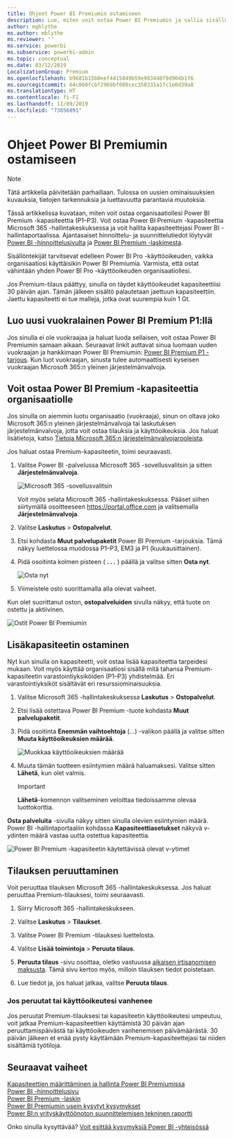 ```yaml
---
title: Ohjeet Power BI Premiumin ostamiseen
description: Lue, miten voit ostaa Power BI Premiumin ja sallia sisällön käytön koko organisaatiossa.
author: mgblythe
ms.author: mblythe
ms.reviewer: ''
ms.service: powerbi
ms.subservice: powerbi-admin
ms.topic: conceptual
ms.date: 03/12/2019
LocalizationGroup: Premium
ms.openlocfilehash: b9681b15b0eef4415849b59e903440f9d904b1f6
ms.sourcegitcommit: 64c860fcbf2969bf089cec358331a1fc1e0d39a8
ms.translationtype: HT
ms.contentlocale: fi-FI
ms.lasthandoff: 11/09/2019
ms.locfileid: "73856891"
---
```

# <a name="how-to-purchase-power-bi-premium"></a>Ohjeet Power BI Premiumin ostamiseen

> [!NOTE]
> Tätä artikkelia päivitetään parhaillaan. Tulossa on uusien ominaisuuksien kuvauksia, tietojen tarkennuksia ja luettavuutta parantavia muutoksia. 

Tässä artikkelissa kuvataan, miten voit ostaa organisaatiollesi Power BI Premium -kapasiteettia (P1–P3). Voit ostaa Power BI Premium -kapasiteettia Microsoft 365 -hallintakeskuksessa ja voit hallita kapasiteettejasi Power BI -hallintaportaalissa. Ajantasaiset hinnoittelu- ja suunnittelutiedot löytyvät [Power BI -hinnoittelusivulta](https://powerbi.microsoft.com/pricing/) ja [Power BI Premium -laskimesta](https://powerbi.microsoft.com/calculator/).

Sisällöntekijät tarvitsevat edelleen Power BI Pro -käyttöoikeuden, vaikka organisaatiosi käyttäisikin Power BI Premiumia. Varmista, että ostat vähintään yhden Power BI Pro -käyttöoikeuden organisaatiollesi.

Jos Premium-tilaus päättyy, sinulla on täydet käyttöoikeudet kapasiteettiisi 30 päivän ajan. Tämän jälkeen sisältö palautetaan jaettuun kapasiteettiin. Jaettu kapasiteetti ei tue malleja, jotka ovat suurempia kuin 1 Gt.

## <a name="create-a-new-tenant-with-power-bi-premium-p1"></a>Luo uusi vuokralainen Power BI Premium P1:llä

Jos sinulla ei ole vuokraajaa ja haluat luoda sellaisen, voit ostaa Power BI Premiumin samaan aikaan. Seuraavat linkit auttavat sinua luomaan uuden vuokraajan ja hankkimaan Power BI Premiumin: [Power BI Premium P1 -tarjous](https://signup.microsoft.com/Signup?OfferId=b3ec5615-cc11-48de-967d-8d79f7cb0af1). Kun luot vuokraajan, sinusta tulee automaattisesti kyseisen vuokraajan Microsoft 365:n yleinen järjestelmänvalvoja.

## <a name="purchase-a-power-bi-premium-capacity-for-an-existing-organization"></a>Voit ostaa Power BI Premium -kapasiteettia organisaatiolle

Jos sinulla on aiemmin luotu organisaatio (vuokraaja), sinun on oltava joko Microsoft 365:n yleinen järjestelmänvalvoja tai laskutuksen järjestelmänvalvoja, jotta voit ostaa tilauksia ja käyttöoikeuksia. Jos haluat lisätietoja, katso [Tietoja Microsoft 365:n järjestelmänvalvojarooleista](https://support.office.com/article/About-Office-365-admin-roles-da585eea-f576-4f55-a1e0-87090b6aaa9d).

Jos haluat ostaa Premium-kapasiteetin, toimi seuraavasti.

1. Valitse Power BI -palvelussa Microsoft 365 -sovellusvalitsin ja sitten **Järjestelmänvalvoja**.

    ![Microsoft 365 -sovellusvalitsin](media/service-admin-premium-purchase/o365-app-picker.png)

    Voit myös selata Microsoft 365 -hallintakeskuksessa. Pääset siihen siirtymällä osoitteeseen https://portal.office.com ja valitsemalla **Järjestelmänvalvoja**.

1. Valitse **Laskutus** > **Ostopalvelut**.

1. Etsi kohdasta **Muut palvelupaketit** Power BI Premium -tarjouksia. Tämä näkyy luettelossa muodossa P1–P3, EM3 ja P1 (kuukausittainen).

1. Pidä osoitinta kolmen pisteen ( **. . .** ) päällä ja valitse sitten **Osta nyt**.

    ![Osta nyt](media/service-admin-premium-purchase/premium-purchase.png)

1. Viimeistele osto suorittamalla alla olevat vaiheet.

Kun olet suorittanut oston, **ostopalveluiden** sivulla näkyy, että tuote on ostettu ja aktiivinen.

![Ostit Power BI Premiumin](media/service-admin-premium-purchase/premium-purchased.png)

## <a name="purchase-additional-capacities"></a>Lisäkapasiteetin ostaminen

Nyt kun sinulla on kapasiteetti, voit ostaa lisää kapasiteettia tarpeidesi mukaan. Voit myös käyttää organisaatiosi sisällä mitä tahansa Premium-kapasiteetin varastointiyksiköiden (P1–P3) yhdistelmää. Eri varastointiyksiköt sisältävät eri resurssiominaisuuksia.

1. Valitse Microsoft 365 -hallintakeskuksessa **Laskutus** > **Ostopalvelut**.

1. Etsi lisää ostettava Power BI Premium -tuote kohdasta **Muut palvelupaketit**.

1. Pidä osoitinta **Enemmän vaihtoehtoja** (...) -valikon päällä ja valitse sitten **Muuta käyttöoikeuksien määrää**.

    ![Muokkaa käyttöoikeuksien määrää](media/service-admin-premium-purchase/premium-purchase-more.png)

1. Muuta tämän tuotteen esiintymien määrä haluamaksesi. Valitse sitten **Lähetä**, kun olet valmis.

   > [!IMPORTANT]
   > **Lähetä**-komennon valitseminen veloittaa tiedoissamme olevaa luottokorttia.

**Osta palveluita** -sivulla näkyy sitten sinulla olevien esiintymien määrä. Power BI -hallintaportaaliin kohdassa **Kapasiteettiasetukset** näkyvä v-ydinten määrä vastaa uutta ostettua kapasiteettia.

![Power BI Premium -kapasiteetin käytettävissä olevat v-ytimet](media/service-admin-premium-purchase/premium-capacities.png)

## <a name="cancel-your-subscription"></a>Tilauksen peruuttaminen

Voit peruuttaa tilauksen Microsoft 365 -hallintakeskuksessa. Jos haluat peruuttaa Premium-tilauksesi, toimi seuraavasti.

1. Siirry Microsoft 365 -hallintakeskukseen.

1. Valitse **Laskutus** > **Tilaukset**.

1. Valitse Power BI Premium -tilauksesi luettelosta.

1. Valitse **Lisää toimintoja** > **Peruuta tilaus**.

1. **Peruuta tilaus** -sivu osoittaa, oletko vastuussa [aikaisen irtisanomisen maksusta](https://support.office.com/article/early-termination-fees-6487d4de-401a-466f-8bc3-c0beb5cc40d3). Tämä sivu kertoo myös, milloin tilauksen tiedot poistetaan.

1. Lue tiedot ja, jos haluat jatkaa, valitse **Peruuta tilaus**.

### <a name="when-canceling-or-your-license-expires"></a>Jos peruutat tai käyttöoikeutesi vanhenee

Jos peruutat Premium-tilauksesi tai kapasiteetin käyttöoikeutesi umpeutuu, voit jatkaa Premium-kapasiteettien käyttämistä 30 päivän ajan peruuttamispäivästä tai käyttöoikeuden vanhenemisen päivämäärästä. 30 päivän jälkeen et enää pysty käyttämään Premium-kapasiteettejasi tai niiden sisältämiä työtiloja.

## <a name="next-steps"></a>Seuraavat vaiheet

[Kapasiteettien määrittäminen ja hallinta Power BI Premiumissa](service-admin-premium-manage.md)\
[Power BI -hinnoittelusivu](https://powerbi.microsoft.com/pricing/)\
[Power BI Premium -laskin](https://powerbi.microsoft.com/calculator/)\
[Power BI Premiumin usein kysytyt kysymykset](service-premium-faq.md)\
[Power BI:n yrityskäyttöönoton suunnittelemisen tekninen raportti](https://aka.ms/pbienterprisedeploy)

Onko sinulla kysyttävää? [Voit esittää kysymyksiä Power BI -yhteisössä](https://community.powerbi.com/)
